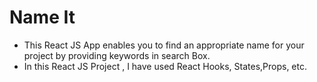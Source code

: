 # Name It

-   This React JS App enables you to find an appropriate name for your project by providing keywords in search Box.
-   In this React JS Project , I have used React Hooks, States,Props, etc.

